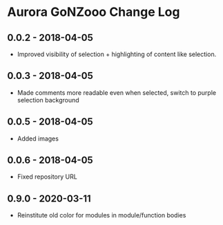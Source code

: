 # Aurora GoNZooo Change Log

## 0.0.2 - 2018-04-05

- Improved visibility of selection + highlighting of content like selection.

## 0.0.3 - 2018-04-05

- Made comments more readable even when selected, switch to purple selection background

## 0.0.5 - 2018-04-05

- Added images

## 0.0.6 - 2018-04-05

- Fixed repository URL

## 0.9.0 - 2020-03-11

- Reinstitute old color for modules in module/function bodies
